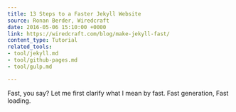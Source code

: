 ```yaml
---
title: 13 Steps to a Faster Jekyll Website
source: Ronan Berder, Wiredcraft
date: 2016-05-06 15:10:00 +0000
link: https://wiredcraft.com/blog/make-jekyll-fast/
content_type: Tutorial
related_tools:
- tool/jekyll.md
- tool/github-pages.md
- tool/gulp.md

---
```

Fast, you say? Let me first clarify what I mean by fast. Fast generation, Fast loading.





